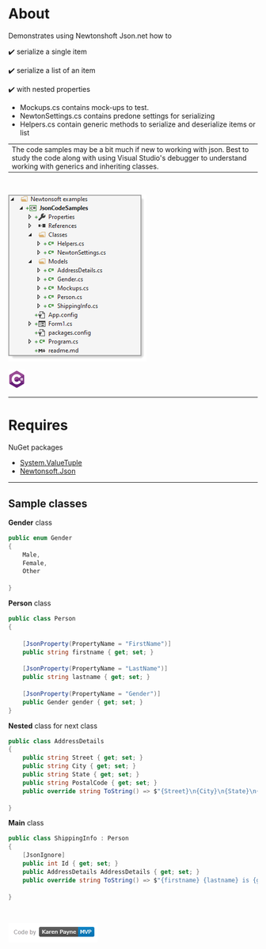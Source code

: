 ﻿# About

Demonstrates using Newtonshoft Json.net how to

:heavy_check_mark: serialize a single item

:heavy_check_mark: serialize a list of an item

:heavy_check_mark: with nested properties

- Mockups.cs contains mock-ups to test.
- NewtonSettings.cs contains predone settings for serializing
- Helpers.cs contain generic methods to serialize and deserialize items or list

<table>
    <tr>
        <td>The code samples may be a bit much if new to working with json. Best to study the code along with using Visual Studio's debugger to understand working with generics and inheriting classes.</td>
    </tr>
</table>

</br>

![img](assets/figure1.png)

![img](assets/csharpSmall.png)

---

# Requires

NuGet packages

- [System.ValueTuple](https://www.nuget.org/packages/System.ValueTuple/)
- [Newtonsoft.Json](https://www.nuget.org/packages/Newtonsoft.Json/)

---



## Sample classes


**Gender** class

```csharp
public enum Gender
{
    Male,
    Female,
    Other

}
```

**Person** class

```csharp
public class Person
{

    [JsonProperty(PropertyName = "FirstName")]
    public string firstname { get; set; }

    [JsonProperty(PropertyName = "LastName")]
    public string lastname { get; set; }

    [JsonProperty(PropertyName = "Gender")]
    public Gender gender { get; set; }
}
```

**Nested** class for next class

```csharp
public class AddressDetails
{
    public string Street { get; set; }
    public string City { get; set; }
    public string State { get; set; }
    public string PostalCode { get; set; }
    public override string ToString() => $"{Street}\n{City}\n{State}\n{PostalCode}";

}
```

**Main** class

```csharp
public class ShippingInfo : Person
{
    [JsonIgnore]
    public int Id { get; set; }
    public AddressDetails AddressDetails { get; set; }
    public override string ToString() => $"{firstname} {lastname} is {gender}\n{AddressDetails}\n";

}
```
</br>

![img](assets/kpmvp1.png)